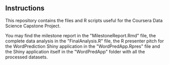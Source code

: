## Instructions

This repository contains the files and R scripts useful for the Coursera Data Science Capstone Project.

You may find the milestone report in the "MilestoneReport.Rmd" file, the complete data analysis in the "FinalAnalysis.R" file, the R presenter pitch for the WordPrediction Shiny application in the "WordPredApp.Rpres" file and the Shiny application itself in the "WordPredApp" folder with all the processed datasets.
